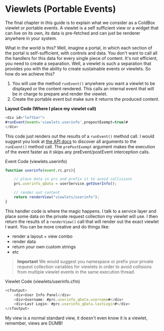 # Viewlets (Portable Events)

The final chapter in this guide is to explain what we consider as a ColdBox viewlet or portable events. A viewlet is a self sufficient view or a widget that can live on its own, its data is pre-fetched and can just be renderer anywhere in your system. 

What in the world is this? Well, imagine a portal, in which each section of the portal is self-sufficient, with controls and data. You don't want to call all the handlers for this data for every single piece of content. It's not efficient, you need to create a separation. Well, a viewlet is such a separation that provides you with the ability to create sustainable events or viewlets. So how do we achieve this?

1. You will use the method `runEvent()` anywhere you want a viewlet to be displayed or the content rendered. This calls an internal event that will be in charge to prepare and render the viewlet.
2. Create the portable event but make sure it returns the produced content.

**Layout Code (Where I place my viewlet call)**

```js
<div id="leftbar">
#runEvent(event='viewlets.userinfo',prepostExempt=true)#
</div>
```

This code just renders out the results of a `runEvent()` method call. I would suggest you look at [the API docs](http://apidocs.ortussolutions.com/coldbox/current) to discover all arguments to the `runEvent()` method call. The `prePostExempt` argument makes the execution of the event faster as it skips any preEvent/postEvent interception calls.


Event Code (viewlets.userinfo)

```js
function userinfo(event,rc,prc){

	// place data in prc and prefix it to avoid collisions
	prc.userinfo_qData = userService.getUserInfo();

	// render out content 
	return renderView("viewlets/userinfo");
}
```
This handler code is where the magic happens. I talk to a service layer and place some data on the private request collection my viewlet will use. I then return the results of a `renderView()` call that will render out the exact viewlet I want. You can be more creative and do things like:

* render a layout + view combo
* render data
* return your own custom strings
* etc

> **Important** We would suggest you namespace or prefix your private request collection variables for viewlets in order to avoid collisions from multiple viewlet events in the same execution thread. 

Viewlet Code (viewlets/userinfo.cfm) 

```js
<cfoutput>
	<div>User Info Panel</div>
	<div>Username: #prc.userinfo_qData.username#</div>
	<div>Last Login: #prc.userinfo_qData.lastLogin#</div>
</cfoutput>
```

My view is a normal standard view, it doesn't even know it is a viewlet, remember, views are DUMB!